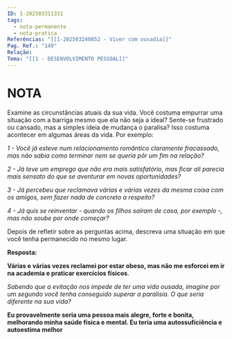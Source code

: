 ```yaml
---
ID: 1-202503311331
tags:
  - nota-permanente
  - nota-pratica
Referências: "[[1-202503240852 - Viver com ousadia]]"
Pag. Ref.: "149"
Relação: 
Tema: "[[1 - DESENVOLVIMENTO PESSOAL]]"
---
```

# NOTA 

Examine as circunstâncias atuais da sua vida. Você costuma empurrar uma situação com a barriga mesmo que ela não seja a ideal? Sente-se frustrado ou cansado, mas a simples ideia de mudança o paralisa? Isso costuma acontecer em algumas áreas da vida. Por exemplo:

*1 - Você já esteve num relacionamento romântico claramente fracassado, mas não sabia como terminar nem se queria pôr um fim na relação?*

*2 - Já teve um emprego que não era mais satisfatório, mas ficar ali parecia mais sensato do que se aventurar em novas oportunidades?*

*3 - Já percebeu que reclamava várias e várias vezes da mesma coisa com os amigos, sem fazer nada de concreto a respeito?*

*4 - Já quis se reinventar - quando os filhos saíram de casa, por exemplo -, mas não soube por onde começar?*

Depois de refletir sobre as perguntas acima, descreva uma situação em que você tenha permanecido no mesmo lugar.

**Resposta:**

**Várias e várias vezes reclamei por estar obeso, mas não me esforcei em ir na academia e praticar exercícios físicos**.

*Sabendo que a evitação nos impede de ter uma vida ousada, imagine por um segundo você tenha conseguido superar a paralisia. O que seria diferente na sua vida?*

**Eu provavelmente seria uma pessoa mais alegre, forte e bonita, melhorando minha saúde física e mental. Eu teria uma autossuficiência e autoestima melhor**


